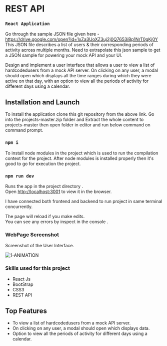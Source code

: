 # REST API 

### `React Application`

Go through the sample JSON file given here -
https://drive.google.com/open?id=1xZa3UoXZ3uj2j0Q7653iBp1NrT0gKj0Y
This JSON file describes a list of users & their corresponding periods of activity across multiple months. Need to extrapolate this json sample to get a JSON sample for
powering your mock API and your UI.

Design and implement a user interface that allows a user to view a list of hardcodedusers from a mock API server. On clicking on any user, a modal should open which displays
all the time ranges during which they were active on that day, with an option to view all the
periods of activity for different days using a calendar.

## Installation and Launch

To install the application clone this git repository from the above link.
Go into the projects-master.zip folder and Extract the whole content to projects-master then open folder in editor and run below command on command prompt.

### `npm i`

To install node modules in the project which is used to run the compilation context for the project. After node modules is installed properly then it's good to go for execution the project.

### `npm run dev`

Runs the app in the project directory .<br />
Open [http://localhost:3001](http://localhost:3001) to view it in the browser.

I have connected both frontend and backend to run project in same terminal concurrently.

The page will reload if you make edits.<br />
You can see any errors by inspect in the console .

### WebPage Screenshot
Screenshot of the User Interface.

![1-ANIMATION](https://user-images.githubusercontent.com/52202834/90919204-a7d4d700-e403-11ea-9d62-7befae75cf4d.gif)

### Skills used for this project

* React Js
* BootStrap
* CSS3
* REST API

## Top Features

* To view a list of hardcodedusers from a mock API server.
* On clicking on any user, a modal should open which displays data.
* Option to view all the periods of activity for different days using a calendar.


